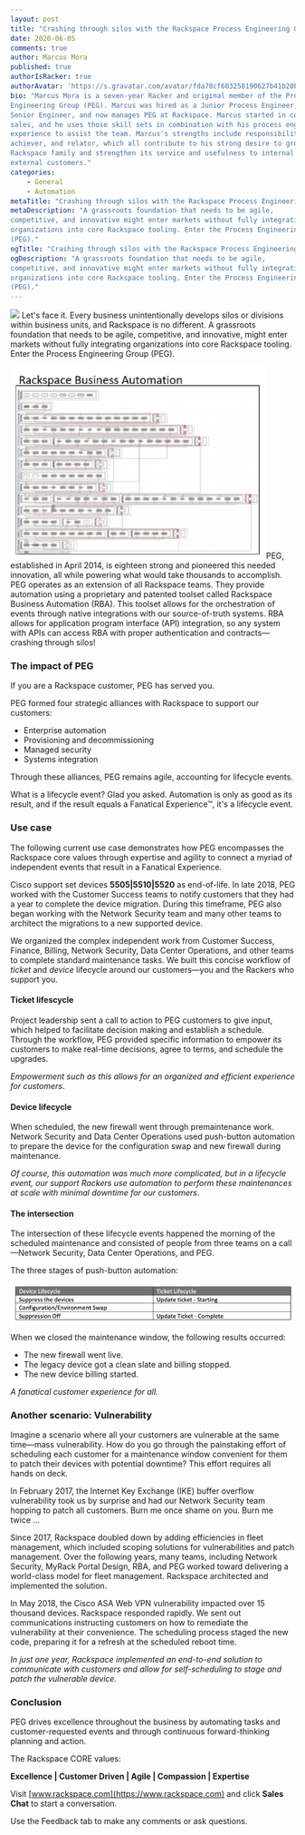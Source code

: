 ```yaml
---
layout: post
title: "Crashing through silos with the Rackspace Process Engineering Group"
date: 2020-06-05
comments: true
author: Marcus Mora
published: true
authorIsRacker: true
authorAvatar: 'https://s.gravatar.com/avatar/fda78cf603258190627b41b20b3f3d61'
bio: "Marcus Mora is a seven-year Racker and original member of the Process
Engineering Group (PEG). Marcus was hired as a Junior Process Engineer, rose to
Senior Engineer, and now manages PEG at Rackspace. Marcus started in consultative
sales, and he uses those skill sets in combination with his process engineering
experience to assist the team. Marcus's strengths include responsibility,
achiever, and relator, which all contribute to his strong desire to grow the
Rackspace family and strengthen its service and usefulness to internal and
external customers."
categories:
    - General
    - Automation
metaTitle: "Crashing through silos with the Rackspace Process Engineering Group"
metaDescription: "A grassroots foundation that needs to be agile,
competitive, and innovative might enter markets without fully integrating
organizations into core Rackspace tooling. Enter the Process Engineering Group
(PEG)."
ogTitle: "Crashing through silos with the Rackspace Process Engineering Group"
ogDescription: "A grassroots foundation that needs to be agile,
competitive, and innovative might enter markets without fully integrating
organizations into core Rackspace tooling. Enter the Process Engineering Group
(PEG)."
---
```

<img src="/img/2020-06-05-crashing-through-silos-with-the-rackspace-process-engineering-group/Picture1.png" class="image-right">
Let's face it.
Every business unintentionally develops silos or divisions within business units,
and Rackspace is no different. A grassroots foundation that needs to be agile,
competitive, and innovative, might enter markets without fully integrating
organizations into core Rackspace tooling. Enter the Process Engineering Group
(PEG).

<!--more-->

<img src="Picture2.png" class="image-right">PEG,
established in April 2014, is eighteen strong and pioneered this needed
innovation, all while powering what would take thousands to accomplish. PEG
operates as an extension of all Rackspace teams. They provide automation using
a proprietary and patented toolset called Rackspace Business Automation (RBA).
This toolset allows for the orchestration of events through native integrations
with our source-of-truth systems. RBA allows for application program interface
(API) integration, so any system with APIs can access RBA with proper
authentication and contracts&mdash;crashing through silos!

### The impact of PEG

If you are a Rackspace customer, PEG has served you.

PEG formed four strategic alliances with Rackspace to support our customers:

- Enterprise automation
- Provisioning and decommissioning
- Managed security
- Systems integration

Through these alliances, PEG remains agile, accounting for lifecycle events.

What is a lifecycle event? Glad you asked.  Automation is only as good as its
result, and if the result equals a Fanatical Experience&trade;, it's a lifecycle
event.

### Use case

The following current use case demonstrates how PEG encompasses the Rackspace core
values through expertise and agility to connect a myriad of independent events
that result in a Fanatical Experience.

Cisco support set devices **5505|5510|5520** as end-of-life. In late 2018, PEG
worked with the Customer Success teams to notify customers that they had a year
to complete the device migration. During this timeframe, PEG also began working
with the Network Security team and many other teams to architect the migrations to a new
supported device.

We organized the complex independent work from Customer Success, Finance,
Billing, Network Security, Data Center Operations, and other teams to complete
standard maintenance tasks. We built this concise workflow of *ticket* and
*device* lifecycle around our customers&mdash;you and the Rackers who support you.

#### Ticket lifescycle

Project leadership sent a call to action to PEG customers to give input, which
helped to facilitate decision making and establish a schedule.  Through the workflow,
PEG provided specific information to empower its customers to make real-time
decisions, agree to terms, and schedule the upgrades.

*Empowerment such as this allows for an organized and efficient experience for
customers*.

#### Device lifecycle

When scheduled, the new firewall went through premaintenance work. Network
Security and Data Center Operations used push-button automation to prepare the
device for the configuration swap and new firewall during maintenance.

*Of course, this automation was much more complicated, but in a lifecycle event,
our support Rackers use automation to perform these maintenances at scale with
minimal downtime for our customers*.

#### The intersection

The intersection of these lifecycle events happened the morning of the scheduled
maintenance and consisted of people from three teams on a call&mdash;Network Security,
Data Center Operations, and PEG.

The three stages of push-button automation:

![](Picture3.png)

When we closed the maintenance window, the following results occurred:

- The new firewall went live.
- The legacy device got a clean slate and billing stopped.
- The new device billing started.

*A fanatical customer experience for all.*

### Another scenario: Vulnerability

Imagine a scenario where all your customers are vulnerable at the same
time&mdash;mass vulnerability. How do you go through the painstaking effort
of scheduling each customer for a maintenance window convenient for them to
patch their devices with potential downtime? This effort requires all hands on
deck.

In February 2017, the Internet Key Exchange (IKE) buffer overflow vulnerability
took us by surprise and had our Network Security team hopping to patch all
customers.  Burn me once shame on you. Burn me twice ...

Since 2017, Rackspace doubled down by adding efficiencies in fleet management,
which included scoping solutions for vulnerabilities and patch management. Over
the following years,  many teams, including Network Security, MyRack Portal
Design, RBA, and  PEG worked toward delivering a world-class model for fleet
management. Rackspace architected and implemented the solution.

In May 2018, the Cisco ASA Web VPN vulnerability impacted over 15 thousand
devices. Rackspace responded rapidly. We sent out communications instructing
customers on how to remediate the vulnerability at their convenience. The
scheduling process staged the new code, preparing it for a refresh at the
scheduled reboot time.

*In just one year, Rackspace implemented an end-to-end solution to communicate
with customers and allow for self-scheduling to stage and patch the vulnerable
device.*

### Conclusion

PEG drives excellence throughout the business by automating tasks and
customer-requested events and through continuous forward-thinking planning and
action.

The Rackspace CORE values:

**Excellence | Customer Driven | Agile | Compassion | Expertise**

Visit [www.rackspace.com](https://www.rackspace.com) and click **Sales Chat**
to start a conversation.

Use the Feedback tab to make any comments or ask questions.


